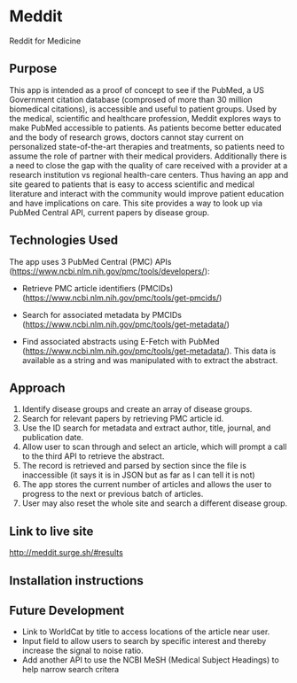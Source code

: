 # Meddit
Reddit for Medicine
## Purpose

This app is intended as a proof of concept to see if the PubMed, a US Government citation database (comprosed of more than 30 million biomedical citations), is accessible and useful to patient groups. Used by the medical, scientific and healthcare profession, Meddit explores ways to make PubMed accessible to patients. As patients become better educated and the body of research grows, doctors cannot stay current on personalized state-of-the-art therapies and treatments, so patients need to assume the role of partner with their medical providers. Additionally there is a need to close the gap with the  quality of care received with a provider at a research institution vs regional health-care centers. Thus having an app and site geared to patients that is easy to access scientific and medical literature and interact with the community would improve patient education and have implications on care. This site provides a way to look up via PubMed Central API, current papers by disease group.


## Technologies Used 

The app uses 3 PubMed Central (PMC) APIs (https://www.ncbi.nlm.nih.gov/pmc/tools/developers/):

* Retrieve PMC article identifiers (PMCIDs)(https://www.ncbi.nlm.nih.gov/pmc/tools/get-pmcids/)

* Search for associated metadata by PMCIDs (https://www.ncbi.nlm.nih.gov/pmc/tools/get-metadata/)

* Find associated abstracts using E-Fetch with PubMed (https://www.ncbi.nlm.nih.gov/pmc/tools/get-metadata/). This data is available as a string and was manipulated with to extract the abstract.

## Approach 

1. Identify disease groups and create an array of disease groups.
2. Search for relevant papers by retrieving PMC article id.
3. Use the ID search for metadata and extract author, title, journal, and publication date.
4. Allow user to scan through and select an article, which will prompt a call to the third API to retrieve the abstract. 
5. The record is retrieved and parsed by section since the file is inaccessible (it says it is in JSON but as far as I can tell it is not)
6. The app stores the current number of articles and allows the user to progress to the next or previous batch of articles. 
7. User may also reset the whole site and search a different disease group. 

## Link to live site
http://meddit.surge.sh/#results

## Installation instructions

## Future Development
* Link to WorldCat by title to access locations of the article near user.
* Input field to allow users to search by specific interest and thereby increase the signal to noise ratio.
* Add another API to use the NCBI MeSH (Medical Subject Headings) to help narrow search critera



